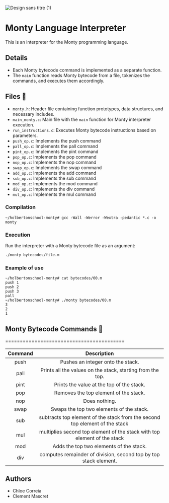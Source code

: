 ![Design sans titre (1)](https://github.com/chloe0524/holbertonschool-monty/assets/127857895/6af77bf9-2116-489a-826c-6c67aba9af9f)


# Monty Language Interpreter


This is an interpreter for the Monty programming language.

## Details

- Each Monty bytecode command is implemented as a separate function.
- The `main` function reads Monty bytecode from a file, tokenizes the commands, and executes them accordingly.

## Files :open_file_folder:

- `monty.h`: Header file containing function prototypes, data structures, and necessary includes.
- `main_monty.c`: Main file with the `main` function for Monty interpreter execution.
- `run_instructions.c`: Executes Monty bytecode instructions based on parameters.
- `push_op.c`: Implements the push command
- `pall_op.c`: Implements the pall command
- `pint_op.c`: Implements the pint command
- `pop_op.c`: Implements the pop command
- `nop_op.c`: Implements the nop command
- `swap_op.c`: Implements the swap command
- `add_op.c`: Implements the add command
- `sub_op.c`: Implements the sub command
- `mod_op.c`: Implements the mod command
- `div_op.c`: Implements the div command
- `mul_op.c`: Implements the mul command

### Compilation
````
~/holbertonschool-monty# gcc -Wall -Werror -Wextra -pedantic *.c -o monty
````
### Execution
Run the interpreter with a Monty bytecode file as an argument:
```bash
./monty bytecodes/file.m
```
### Example of use
````
~/holbertonschool-monty# cat bytecodes/00.m
push 1
push 2
push 3
pall
~/holbertonschool-monty# ./monty bytecodes/00.m
3
2
1
````

## Monty Bytecode Commands :snake:
=========================================

| Command | Description |
| :-----: | :---------: |
|  push   | Pushes an integer onto the stack. |
|  pall   | Prints all the values on the stack, starting from the top. |
|  pint   | Prints the value at the top of the stack. |
|  pop    | Removes the top element of the stack. |
|  nop    | Does nothing. |
|  swap   | Swaps the top two elements of the stack. |
|  sub    |  subtracts top element of the stack from the second top element of the stack |
|  mul   | multiplies second top element of the stack with top element of the stack |
|  mod    | Adds the top two elements of the stack. |
|  div    | computes remainder of division, second top by top stack element. |

## Authors
- Chloe Correia
- Clement Mascret 
